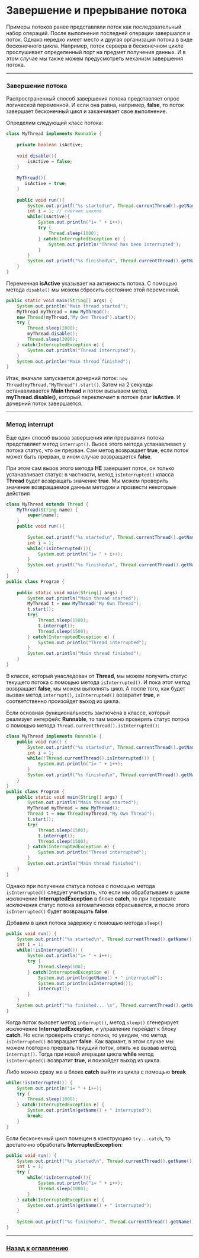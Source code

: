 # Завершение и прерывание потока

Примеры потоков ранее представляли поток как последовательный набор операций.
После выполнения последней операции завершался и поток.
Однако нередко имеет место и другая организация потока в виде бесконечного цикла.
Например, поток сервера в бесконечном цикле прослушивает определенный порт на предмет получения данных.
И в этом случае мы также можем предусмотреть механизм завершения потока.

---

### Завершение потока

Распространенный способ завершения потока представляет опрос логической переменной.
И если она равна, например, **false**, то поток завершает бесконечный цикл и заканчивает свое выполнение.

Определим следующий класс потока:

```java
class MyThread implements Runnable {
      
    private boolean isActive;
      
    void disable(){
        isActive = false;
    }
      
    MyThread(){
       isActive = true;
    }
      
    public void run(){
        System.out.printf("%s started\n", Thread.currentThread().getName());
        int i = 1; // счетчик циклов
        while(isActive){
            System.out.println("i= " + i++);
            try {
                Thread.sleep(1000);
            } catch(InterruptedException e) {
                System.out.println("Thread has been interrupted");
            }
        }
        System.out.printf("%s finished\n", Thread.currentThread().getName());
    }
}
```

Переменная **isActive** указывает на активность потока.
С помощью метода `disable()` мы можем сбросить состояние этой переменной.

```java
public static void main(String[] args) {
    System.out.println("Main thread started");
    MyThread myThread = new MyThread();
    new Thread(myThread,"My Own Thread").start();
    try {
        Thread.sleep(2000);
        myThread.disable();
        Thread.sleep(3000);
    } catch(InterruptedException e) {
        System.out.println("Thread interrupted");
    }
    System.out.println("Main thread finished");
}
```

Итак, вначале запускается дочерний поток: `new Thread(myThread,"MyThread").start()`.
Затем на 2 секунды останавливается **Main thread** и потом вызываем метод **myThread.disable()**, который переключает в потоке флаг **isActive**.
И дочерний поток завершается.

---

### Метод interrupt

Еще один способ вызова завершения или прерывания потока представляет метод `interrupt()`.
Вызов этого метода устанавливает у потока статус, что он прерван.
Сам метод возвращает **true**, если поток может быть прерван, в ином случае возвращается **false**.

При этом сам вызов этого метода **НЕ** завершает поток, он только устанавливает статус:
в частности, метод `isInterrupted()` класса **Thread** будет возвращать значение **true**.
Мы можем проверить значение возвращаемое данным методом и прозвести некоторые действия

```java
class MyThread extends Thread {
    MyThread(String name) {
        super(name);
    }
    public void run(){
          
        System.out.printf("%s started\n", Thread.currentThread().getName());
        int i = 1;
        while(!isInterrupted()){
            System.out.println("i= " + i++);
        }
        System.out.printf("%s finished\n", Thread.currentThread().getName());
    }
}
public class Program {
  
    public static void main(String[] args) {
        System.out.println("Main thread started");
        MyThread t = new MyThread("My Own Thread");
        t.start();
        try{
            Thread.sleep(1500);
            t.interrupt();
            Thread.sleep(1500);
        } catch(InterruptedException e) {
            System.out.println("Thread interrupted");
        }
        System.out.println("Main thread finished");
    }
}
```

В классе, который унаследован от **Thread**, мы можем получить статус текущего потока с помощью метода `isInterrupted()`.
И пока этот метод возвращает **false**, мы можем выполнять цикл.
А после того, как будет вызван метод `interrupt()`, `isInterrupted()` возвратит **true**, и соответственно произойдет выход из цикла.

Если основная функциональность заключена в классе, который реализует интерфейс **Runnable**,
то там можно проверять статус потока с помощью метода `Thread.currentThread().isInterrupted()`:

```java
class MyThread implements Runnable {
    public void run() {
        System.out.printf("%s started\n", Thread.currentThread().getName());
        int i = 1;
        while(!Thread.currentThread().isInterrupted()) {
            System.out.println("i= " + i++);
        }
        System.out.printf("%s finished\n", Thread.currentThread().getName());
    }
}
public class Program {
    public static void main(String[] args) {
        System.out.println("Main thread started");
        MyThread myThread = new MyThread();
        Thread t = new Thread(myThread,"My Own Thread"); 
        t.start();
        try{
            Thread.sleep(1500);
            t.interrupt();
            Thread.sleep(1500);
        } catch(InterruptedException e) {
            System.out.println("Thread interrupted");
        }
        System.out.println("Main thread finished");
    }
}
```

Однако при получении статуса потока с помощью метода `isInterrupted()` следует учитывать,
что если мы обрабатываем в цикле исключение **InterruptedException** в блоке **catch**,
то при перехвате исключения статус потока автоматически сбрасывается, и после этого `isInterrupted()` будет возвращать **false**.

Добавим в цикл потока задержку с помощью метода `sleep()`

```java
public void run() {
    System.out.printf("%s started\n", Thread.currentThread().getName());
    int i = 1;
    while(!isInterrupted()) {
        System.out.println("i= " + i++);
        try {
            Thread.sleep(100);
        } catch(InterruptedException e) {
            System.out.println(getName() + " interrupted");
            System.out.println(isInterrupted());
            interrupt();
        }
    }
    System.out.printf("%s finished... \n", Thread.currentThread().getName());
}
```

Когда поток вызовет метод `interrupt()`, метод `sleep()` сгенерирует исключение **InterruptedException**, и управление перейдет к блоку **catch**.
Но если проверить статус потока, то увидим, что метод `isInterrupted()` возвращает **false**.
Как вариант, в этом случае мы можем повторно прервать текущий поток, опять же вызвав метод `interrupt()`.
Тогда при новой итерации цикла **while** метод `isInterrupted()` возвратит **true**, и поизойдет выход из цикла.

Либо можно сразу же в блоке **catch** выйти из цикла с помощью **break**

```java
while(!isInterrupted()) {
    System.out.println("i= " + i++);
    try {
        Thread.sleep(1000);
    } catch(InterruptedException e) {
        System.out.println(getName() + " interrupted");
        break;
    }
}
```

Если бесконечный цикл помещен в конструкцию `try...catch`, то достаточно обработать **InterruptedException**:

```java
public void run() {
    System.out.printf("%s started\n", Thread.currentThread().getName());
    int i = 1;
    try {
        while(!isInterrupted()){
            System.out.println("i= " + i++);
            Thread.sleep(1000);
        }
    } catch(InterruptedException e) {
        System.out.println(getName() + " interrupted");
    }
         
    System.out.printf("%s finished\n", Thread.currentThread().getName());
}
```

---

### [Назад к оглавлению](./README.md)